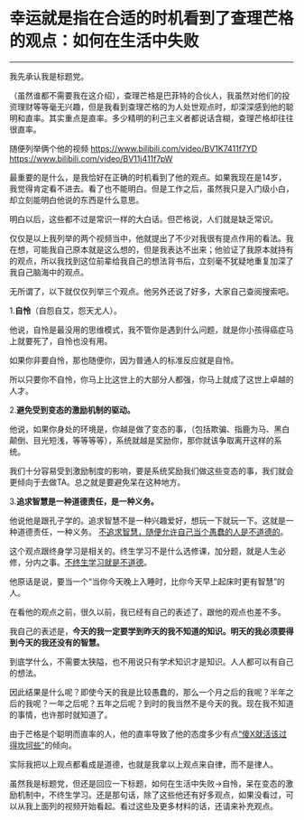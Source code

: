 <h1>幸运就是指在合适的时机看到了查理芒格的观点：如何在生活中失败</h1>
<hr>

我先承认我是标题党。

（虽然谁都不需要我在这介绍），查理芒格是巴菲特的合伙人，我虽然对他们的投资理财等等毫无兴趣，但是我看到查理芒格的为人处世观点时，却深深感到他的聪明和直率。其实重点是直率。多少精明的利己主义者都说话含糊，查理芒格却往往很直率。

随便列举俩个他的视频
https://www.bilibili.com/video/BV1K7411f7YD
https://www.bilibili.com/video/BV11j411f7pW

最重要的是什么，是我恰好在正确的时机看到了他的观点。如果我现在是14岁，我觉得肯定看不进去。看了也不能明白。但是工作之后，虽然我只是入门级小白，却立刻能明白他说的东西是什么意思。

明白以后，这些都不过是常识一样的大白话。但芒格说，人们就是缺乏常识。

仅仅是以上我列举的两个视频当中，他就提出了不少对我很有提点作用的看法。我在想，可能我自己原本就是这么想的，但是我表达不出来；他验证了我原本就持有的观点，所以我找到这位前辈给我自己的想法背书后，立刻毫不犹疑地重复加深了我自己脑海中的观点。

无所谓了，以下就仅仅列举三个观点。他另外还说了好多，大家自己查阅搜索吧。

1.**自怜**（自怨自艾，怨天尤人）。

他说，自怜是最没用的思维模式，我不管你是遇到什么问题，就是你小孩得癌症马上就要死了，自怜也没有用。

如果你非要自怜，那也随便你，因为普通人的标准反应就是自怜。

所以只要你不自怜，你马上比这世上的大部分人都强，你马上就成了这世上卓越的人才。

2.**避免受到变态的激励机制的驱动。**

他说，如果你身处的环境是，你越是做了变态的事，（包括欺骗、指鹿为马、黑白颠倒、目光短浅，等等等等），系统就越是奖励你，那你就该争取离开这样的系统。

我们十分容易受到激励制度的影响，要是系统奖励我们做这些变态的事，我们就会更倾向于去做TA。总之就是要避免呆在这种地方。

3.**追求智慧是一种道德责任，是一种义务。**

他说他是跟孔子学的。追求智慧不是一种兴趣爱好，想玩一下就玩一下。这就是一种道德责任，一种义务。
<ins>不追求智慧，随便允许自己当个愚蠢的人是不道德的</ins>。

这个观点跟终身学习是相关的。终生学习不是什么选修课，加分题，就是人生必修，分内之事。<ins>不终生学习就是不道德</ins>。

他原话是说，要当一个“当你今天晚上入睡时，比你今天早上起床时更有智慧”的人。

在看他的观点之前，很久以前，我已经有自己的表述了，跟他的观点也差不多。

我自己的表述是，**今天的我一定要学到昨天的我不知道的知识。明天的我必须要得到今天的我还没有的智慧。**

到底学什么，不需要太狭隘，也不用说只有学术知识才是知识。人人都可以有自己的想法。

因此结果是什么呢？即使今天的我是比较愚蠢的，那么一个月之后的我呢？半年之后的我呢？一年之后呢？五年之后呢？到时的我当然不是今天的我。现在我不知道的事情，也许那时就知道了。


由于芒格是个聪明而直率的人，他的直率导致了他的态度多少有点<ins>“傻X就活该过得坎坷些”</ins>的倾向。

实际我把以上观点都看成是道德，也就是我拿以上观点来自律，而不是律人。

虽然我是标题党，但还是回应一下标题，如何在生活中失败->自怜，呆在变态的激励机制中，不终生学习。还是那句话，除了这些他还有好多观点，如果没看过，可以从我上面列的视频开始看起。看过这些及更多材料的话，还请来补充观点。
